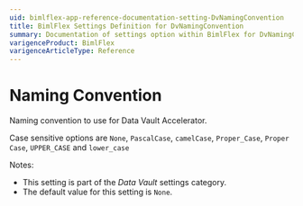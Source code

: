 ```yaml
---
uid: bimlflex-app-reference-documentation-setting-DvNamingConvention
title: BimlFlex Settings Definition for DvNamingConvention
summary: Documentation of settings option within BimlFlex for DvNamingConvention
varigenceProduct: BimlFlex
varigenceArticleType: Reference
---
```


# Naming Convention

Naming convention to use for Data Vault Accelerator.

Case sensitive options are `None`, `PascalCase`, `camelCase`, `Proper_Case`, `Proper Case`, `UPPER_CASE` and `lower_case`

Notes:

* This setting is part of the *Data Vault* settings category.
* The default value for this setting is `None`.
